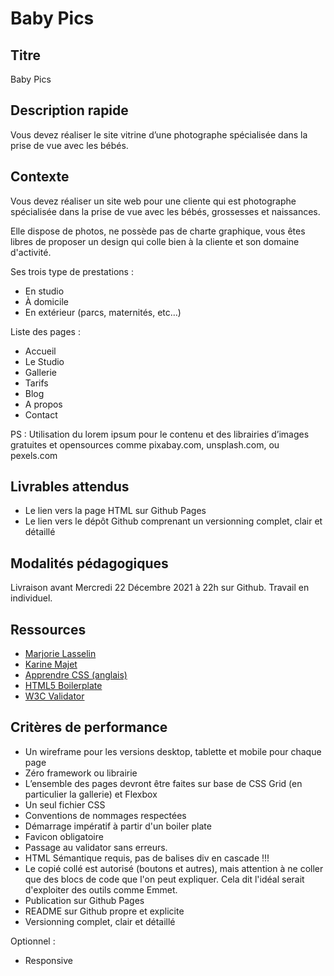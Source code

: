 # Baby Pics

## Titre

Baby Pics

## Description rapide

Vous devez réaliser le site vitrine d’une photographe spécialisée dans la prise de vue avec les bébés.


## Contexte

Vous devez réaliser un site web pour une cliente qui est photographe spécialisée dans la prise de vue avec les bébés, grossesses et naissances.

Elle dispose de photos, ne possède pas de charte graphique, vous êtes libres de proposer un design qui colle bien à la cliente et son domaine d'activité.

Ses trois type de prestations : 
* En studio
* À domicile
* En extérieur (parcs, maternités, etc…)



Liste des pages :

* Accueil
* Le Studio
* Gallerie
* Tarifs
* Blog
* A propos
* Contact

PS : Utilisation du lorem ipsum pour le contenu et des librairies d’images gratuites et opensources comme pixabay.com, unsplash.com, ou pexels.com

## Livrables attendus

* Le lien vers la page HTML sur Github Pages
* Le lien vers le dépôt Github comprenant un versionning complet, clair et détaillé


## Modalités pédagogiques

Livraison avant Mercredi 22 Décembre 2021 à 22h sur Github.
Travail en individuel.


## Ressources

* [Marjorie Lasselin](https://marjorie-lasselin.fr/)
* [Karine Majet](https://karinemajet.com/)
* [Apprendre CSS (anglais)](https://learn.shayhowe.com/html-css/getting-to-know-css/)
* [HTML5 Boilerplate](https://html5boilerplate.com/)
* [W3C Validator](https://validator.w3.org/)



## Critères de performance

* Un wireframe pour les versions desktop, tablette et mobile pour chaque page
* Zéro framework ou librairie
* L’ensemble des pages devront être faites sur base de CSS Grid (en particulier la gallerie) et Flexbox
* Un seul fichier CSS
* Conventions de nommages respectées
* Démarrage impératif à partir d'un boiler plate
* Favicon obligatoire
* Passage au validator sans erreurs.
* HTML Sémantique requis, pas de balises div en cascade !!!
* Le copié collé est autorisé (boutons et autres), mais attention à ne coller que des blocs de code que l'on peut expliquer. Cela dit l'idéal serait d'exploiter des outils comme Emmet.
* Publication sur Github Pages
* README sur Github propre et explicite
* Versionning complet, clair et détaillé

Optionnel :

* Responsive


